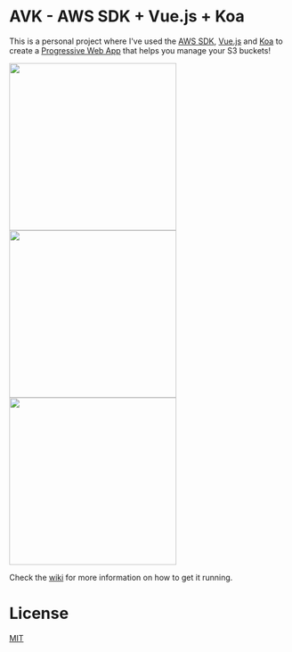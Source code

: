 AVK - AWS SDK + Vue.js + Koa
============================

This is a personal project where I've used the [AWS SDK][aws-sdk-url], [Vue.js][vue-js-url] and [Koa][koa-url] to create a [Progressive Web App][pwa-url] that helps you manage your S3 buckets!

<img src="http://dptole-misc.s3.amazonaws.com/images/avk/pwa-install-2.png" width="300">

<img src="http://dptole-misc.s3.amazonaws.com/images/avk/pwa-install-4.png" width="300">

<img src="http://dptole-misc.s3.amazonaws.com/images/avk/pwa-homepage.png" width="300">

Check the [wiki][wiki-url] for more information on how to get it running.

License
=======

[MIT][LICENSE]

[pwa-url]: https://developers.google.com/web/progressive-web-apps/
[aws-sdk-url]: http://docs.aws.amazon.com/AWSJavaScriptSDK/latest/AWS/S3.html
[koa-url]: http://koajs.com/
[vue-js-url]: https://vuejs.org/
[wiki-url]: https://github.com/dptole/aws-vue-koa/wiki
[LICENSE]: LICENSE
